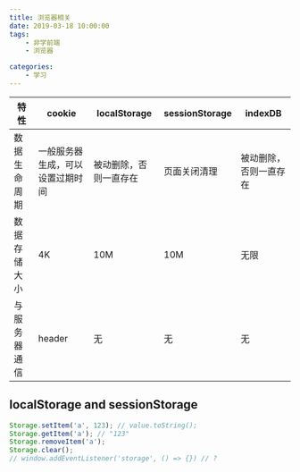 ```yaml
---
title: 浏览器相关
date: 2019-03-18 10:00:00
tags:
    - 非学前端
    - 浏览器

categories:
    - 学习
---
```

|特性|cookie|localStorage|sessionStorage|indexDB|
|---|---|---|---|---|
|数据生命周期|一般服务器生成，可以设置过期时间|被动删除，否则一直存在|页面关闭清理|被动删除，否则一直存在|
|数据存储大小|4K|10M|10M|无限|
|与服务器通信|header|无|无|无|

## localStorage and sessionStorage
```javascript
Storage.setItem('a', 123); // value.toString();
Storage.getItem('a'); // "123"
Storage.removeItem('a');
Storage.clear();
// window.addEventListener('storage', () => {}) // ?
```